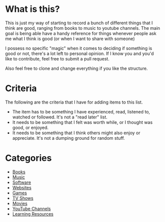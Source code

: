 # What is this?

This is just my way of starting to record a bunch of different things that I think are good, ranging from books to music to youtube channels. The main goal is being able have a handy reference for things whenever people ask me what I think is good (or when I want to share with someone)

I possess no specific "magic" when it comes to deciding if something is good or not, there's a lot left to personal opinion. If I know you and you'd like to contribute, feel free to submit a pull request. 

Also feel free to clone and change everything if you like the structure.

# Criteria

The following are the criteria that I have for adding items to this list.
 * The item has to be something I have experienced, read, listened to, watched or followed. It's not a "read later" list.
 * It needs to be something that I felt was worth while, or I thought was good, or enjoyed.
 * It needs to be something that I think others might also enjoy or appreciate. It's not a dumping ground for random stuff.

# Categories

 * [Books](books.md)
 * [Music](music.md)
 * [Software](software.md)
 * [Websites](websites.md)
 * [Games](games.md)
 * [TV Shows](tvshows.md)
 * [Movies](movies.md)
 * [YouTube Channels](youtube.md)
 * [Learning Resources](learning.md)
